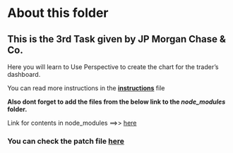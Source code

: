 # About this folder

## This is the 3rd Task given by JP Morgan Chase & Co.
 Here you will learn to Use Perspective to create the chart for the trader’s dashboard.

You can read more instructions in the **<a href="instuctions.md">instructions</a>** file

**Also dont forget to add the files from the below link to the ***node_modules*** folder.** 

<p> Link for contents in node_modules ==>> <a href="https://drive.google.com/open?id=1ML6nECK18J0jM3hhfJdSCRtCNLssruYQ">here</a></p>



### You can check the patch file <a href="0001-Create-Patch-File.patch">here</a>
